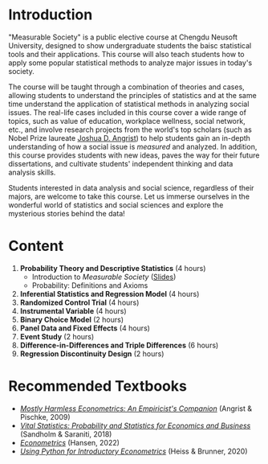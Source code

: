 # Introduction
"Measurable Society" is a public elective course at Chengdu Neusoft University, designed to show undergraduate students the baisc statistical tools and their applications. This course will also teach students how to apply some popular statistical methods to analyze major issues in today's society.

The course will be taught through a combination of theories and cases, allowing students to understand the principles of statistics and at the same time understand the application of statistical methods in analyzing social issues. The real-life cases included in this course cover a wide range of topics, such as value of education, workplace wellness, social network, etc., and involve research projects from the world's top scholars (such as Nobel Prize laureate [Joshua D. Angrist](https://economics.mit.edu/people/faculty/josh-angrist)) to help students gain an in-depth understanding of how a social issue is *measured* and analyzed. In addition, this course provides students with new ideas, paves the way for their future dissertations, and cultivate students' independent thinking and data analysis skills.

Students interested in data analysis and social science, regardless of their majors, are welcome to take this course. Let us immerse ourselves in the wonderful world of statistics and social sciences and explore the mysterious stories behind the data!

# Content
1. **Probability Theory and Descriptive Statistics** (4 hours)
    * Introduction to *Measurable Society* ([Slides](https://github.com/IanHo2019/Measurable_Society/blob/main/Slides/20240914.1_Measurable_Society.pdf))
    * Probability: Definitions and Axioms
3. **Inferential Statistics and Regression Model** (4 hours)
4. **Randomized Control Trial** (4 hours)
5. **Instrumental Variable** (4 hours)
6. **Binary Choice Model** (2 hours)
7. **Panel Data and Fixed Effects** (4 hours)
8. **Event Study** (2 hours)
9. **Difference-in-Differences and Triple Differences** (6 hours)
10. **Regression Discontinuity Design** (2 hours)

# Recommended Textbooks
* [*Mostly Harmless Econometrics: An Empiricist's Companion*](https://press.princeton.edu/books/paperback/9780691120355/mostly-harmless-econometrics) (Angrist & Pischke, 2009)
* [*Vital Statistics: Probability and Statistics for Economics and Business*](https://www.amazon.com/Vital-Statistics-Probability-Economics-Business/dp/0190668083) (Sandholm & Saraniti, 2018)
* [*Econometrics*](https://press.princeton.edu/books/hardcover/9780691235899/econometrics) (Hansen, 2022)
* [*Using Python for Introductory Econometrics*](https://www.amazon.com/Using-Python-Introductory-Econometrics-Florian/dp/B08924H17Y) (Heiss & Brunner, 2020)
